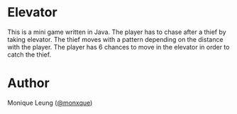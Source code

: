 # Elevator
This is a mini game written in Java. The player has to chase after a thief by taking elevator. The thief moves with a pattern depending on the distance with the player. The player has 6 chances to move in the elevator in order to catch the thief.

# Author
Monique Leung ([@monxque](https://github.com/monxque))